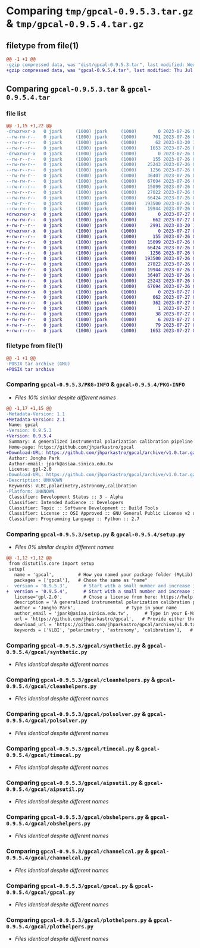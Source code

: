 # Comparing `tmp/gpcal-0.9.5.3.tar.gz` & `tmp/gpcal-0.9.5.4.tar.gz`

## filetype from file(1)

```diff
@@ -1 +1 @@
-gzip compressed data, was "dist/gpcal-0.9.5.3.tar", last modified: Wed Jul 26 07:12:03 2023, max compression
+gzip compressed data, was "gpcal-0.9.5.4.tar", last modified: Thu Jul 27 07:15:04 2023, max compression
```

## Comparing `gpcal-0.9.5.3.tar` & `gpcal-0.9.5.4.tar`

### file list

```diff
@@ -1,15 +1,22 @@
-drwxrwxr-x   0 jpark     (1000) jpark     (1000)        0 2023-07-26 07:12:03.000000 gpcal-0.9.5.3/
--rw-rw-r--   0 jpark     (1000) jpark     (1000)      701 2023-07-26 07:12:03.000000 gpcal-0.9.5.3/PKG-INFO
--rw-r--r--   0 jpark     (1000) jpark     (1000)       62 2023-03-20 13:01:37.000000 gpcal-0.9.5.3/setup.cfg
--rw-r--r--   0 jpark     (1000) jpark     (1000)     1653 2023-07-26 07:11:35.000000 gpcal-0.9.5.3/setup.py
-drwxrwxr-x   0 jpark     (1000) jpark     (1000)        0 2023-07-26 07:12:03.000000 gpcal-0.9.5.3/gpcal/
--rw-r--r--   0 jpark     (1000) jpark     (1000)      155 2023-07-26 07:11:13.000000 gpcal-0.9.5.3/gpcal/__init__.py
--rw-rw-r--   0 jpark     (1000) jpark     (1000)    25243 2023-07-26 07:10:31.000000 gpcal-0.9.5.3/gpcal/synthetic.py
--rw-r--r--   0 jpark     (1000) jpark     (1000)     1256 2023-07-26 06:24:04.000000 gpcal-0.9.5.3/gpcal/cleanhelpers.py
--rw-rw-r--   0 jpark     (1000) jpark     (1000)    36407 2023-07-26 07:10:24.000000 gpcal-0.9.5.3/gpcal/polsolver.py
--rw-rw-r--   0 jpark     (1000) jpark     (1000)    67694 2023-07-26 07:10:43.000000 gpcal-0.9.5.3/gpcal/timecal.py
--rw-r--r--   0 jpark     (1000) jpark     (1000)    15099 2023-07-26 06:24:04.000000 gpcal-0.9.5.3/gpcal/aipsutil.py
--rw-r--r--   0 jpark     (1000) jpark     (1000)    27022 2023-07-26 07:10:07.000000 gpcal-0.9.5.3/gpcal/obshelpers.py
--rw-rw-r--   0 jpark     (1000) jpark     (1000)    66424 2023-07-26 07:09:50.000000 gpcal-0.9.5.3/gpcal/channelcal.py
--rw-r--r--   0 jpark     (1000) jpark     (1000)   193500 2023-07-26 07:09:35.000000 gpcal-0.9.5.3/gpcal/gpcal.py
--rw-rw-r--   0 jpark     (1000) jpark     (1000)    19944 2023-07-26 07:10:14.000000 gpcal-0.9.5.3/gpcal/plothelpers.py
+drwxrwxr-x   0 jpark     (1000) jpark     (1000)        0 2023-07-27 07:15:04.460218 gpcal-0.9.5.4/
+-rw-rw-r--   0 jpark     (1000) jpark     (1000)      662 2023-07-27 07:15:04.460218 gpcal-0.9.5.4/PKG-INFO
+-rw-r--r--   0 jpark     (1000) jpark     (1000)     2991 2023-03-20 13:01:37.000000 gpcal-0.9.5.4/README.rst
+drwxrwxr-x   0 jpark     (1000) jpark     (1000)        0 2023-07-27 07:15:04.460218 gpcal-0.9.5.4/gpcal/
+-rw-r--r--   0 jpark     (1000) jpark     (1000)      155 2023-07-26 07:11:13.000000 gpcal-0.9.5.4/gpcal/__init__.py
+-rw-r--r--   0 jpark     (1000) jpark     (1000)    15099 2023-07-26 06:24:04.000000 gpcal-0.9.5.4/gpcal/aipsutil.py
+-rw-rw-r--   0 jpark     (1000) jpark     (1000)    66424 2023-07-26 07:09:50.000000 gpcal-0.9.5.4/gpcal/channelcal.py
+-rw-r--r--   0 jpark     (1000) jpark     (1000)     1256 2023-07-26 06:24:04.000000 gpcal-0.9.5.4/gpcal/cleanhelpers.py
+-rw-r--r--   0 jpark     (1000) jpark     (1000)   193500 2023-07-26 07:09:35.000000 gpcal-0.9.5.4/gpcal/gpcal.py
+-rw-r--r--   0 jpark     (1000) jpark     (1000)    27022 2023-07-26 07:10:07.000000 gpcal-0.9.5.4/gpcal/obshelpers.py
+-rw-rw-r--   0 jpark     (1000) jpark     (1000)    19944 2023-07-26 07:10:14.000000 gpcal-0.9.5.4/gpcal/plothelpers.py
+-rw-rw-r--   0 jpark     (1000) jpark     (1000)    36407 2023-07-26 07:10:24.000000 gpcal-0.9.5.4/gpcal/polsolver.py
+-rw-rw-r--   0 jpark     (1000) jpark     (1000)    25243 2023-07-26 07:10:31.000000 gpcal-0.9.5.4/gpcal/synthetic.py
+-rw-rw-r--   0 jpark     (1000) jpark     (1000)    67694 2023-07-26 07:10:43.000000 gpcal-0.9.5.4/gpcal/timecal.py
+drwxrwxr-x   0 jpark     (1000) jpark     (1000)        0 2023-07-27 07:15:04.460218 gpcal-0.9.5.4/gpcal.egg-info/
+-rw-rw-r--   0 jpark     (1000) jpark     (1000)      662 2023-07-27 07:15:04.000000 gpcal-0.9.5.4/gpcal.egg-info/PKG-INFO
+-rw-rw-r--   0 jpark     (1000) jpark     (1000)      362 2023-07-27 07:15:04.000000 gpcal-0.9.5.4/gpcal.egg-info/SOURCES.txt
+-rw-rw-r--   0 jpark     (1000) jpark     (1000)        1 2023-07-27 07:15:04.000000 gpcal-0.9.5.4/gpcal.egg-info/dependency_links.txt
+-rw-rw-r--   0 jpark     (1000) jpark     (1000)       38 2023-07-27 07:15:04.000000 gpcal-0.9.5.4/gpcal.egg-info/requires.txt
+-rw-rw-r--   0 jpark     (1000) jpark     (1000)        6 2023-07-27 07:15:04.000000 gpcal-0.9.5.4/gpcal.egg-info/top_level.txt
+-rw-r--r--   0 jpark     (1000) jpark     (1000)       79 2023-07-27 07:15:04.460218 gpcal-0.9.5.4/setup.cfg
+-rw-r--r--   0 jpark     (1000) jpark     (1000)     1653 2023-07-27 07:14:22.000000 gpcal-0.9.5.4/setup.py
```

### filetype from file(1)

```diff
@@ -1 +1 @@
-POSIX tar archive (GNU)
+POSIX tar archive
```

### Comparing `gpcal-0.9.5.3/PKG-INFO` & `gpcal-0.9.5.4/PKG-INFO`

 * *Files 10% similar despite different names*

```diff
@@ -1,17 +1,15 @@
-Metadata-Version: 1.1
+Metadata-Version: 2.1
 Name: gpcal
-Version: 0.9.5.3
+Version: 0.9.5.4
 Summary: A generalized instrumental polarization calibration pipeline for VLBI data
 Home-page: https://github.com/jhparkastro/gpcal
+Download-URL: https://github.com/jhparkastro/gpcal/archive/v1.0.tar.gz
 Author: Jongho Park
 Author-email: jpark@asiaa.sinica.edu.tw
 License: gpl-2.0
-Download-URL: https://github.com/jhparkastro/gpcal/archive/v1.0.tar.gz
-Description: UNKNOWN
 Keywords: VLBI,polarimetry,astronomy,calibration
-Platform: UNKNOWN
 Classifier: Development Status :: 3 - Alpha
 Classifier: Intended Audience :: Developers
 Classifier: Topic :: Software Development :: Build Tools
 Classifier: License :: OSI Approved :: GNU General Public License v2 or later (GPLv2+)
 Classifier: Programming Language :: Python :: 2.7
```

### Comparing `gpcal-0.9.5.3/setup.py` & `gpcal-0.9.5.4/setup.py`

 * *Files 0% similar despite different names*

```diff
@@ -1,12 +1,12 @@
 from distutils.core import setup
 setup(
   name = 'gpcal',         # How you named your package folder (MyLib)
   packages = ['gpcal'],   # Chose the same as "name"
-  version = '0.9.5.3',      # Start with a small number and increase it with every change you make
+  version = '0.9.5.4',      # Start with a small number and increase it with every change you make
   license='gpl-2.0',        # Chose a license from here: https://help.github.com/articles/licensing-a-repository
   description = 'A generalized instrumental polarization calibration pipeline for VLBI data',   # Give a short description about your library
   author = 'Jongho Park',                   # Type in your name
   author_email = 'jpark@asiaa.sinica.edu.tw',      # Type in your E-Mail
   url = 'https://github.com/jhparkastro/gpcal',   # Provide either the link to your github or to your website
   download_url = 'https://github.com/jhparkastro/gpcal/archive/v1.0.tar.gz',    # I explain this later on
   keywords = ['VLBI', 'polarimetry', 'astronomy', 'calibration'],   # Keywords that define your package best
```

### Comparing `gpcal-0.9.5.3/gpcal/synthetic.py` & `gpcal-0.9.5.4/gpcal/synthetic.py`

 * *Files identical despite different names*

### Comparing `gpcal-0.9.5.3/gpcal/cleanhelpers.py` & `gpcal-0.9.5.4/gpcal/cleanhelpers.py`

 * *Files identical despite different names*

### Comparing `gpcal-0.9.5.3/gpcal/polsolver.py` & `gpcal-0.9.5.4/gpcal/polsolver.py`

 * *Files identical despite different names*

### Comparing `gpcal-0.9.5.3/gpcal/timecal.py` & `gpcal-0.9.5.4/gpcal/timecal.py`

 * *Files identical despite different names*

### Comparing `gpcal-0.9.5.3/gpcal/aipsutil.py` & `gpcal-0.9.5.4/gpcal/aipsutil.py`

 * *Files identical despite different names*

### Comparing `gpcal-0.9.5.3/gpcal/obshelpers.py` & `gpcal-0.9.5.4/gpcal/obshelpers.py`

 * *Files identical despite different names*

### Comparing `gpcal-0.9.5.3/gpcal/channelcal.py` & `gpcal-0.9.5.4/gpcal/channelcal.py`

 * *Files identical despite different names*

### Comparing `gpcal-0.9.5.3/gpcal/gpcal.py` & `gpcal-0.9.5.4/gpcal/gpcal.py`

 * *Files identical despite different names*

### Comparing `gpcal-0.9.5.3/gpcal/plothelpers.py` & `gpcal-0.9.5.4/gpcal/plothelpers.py`

 * *Files identical despite different names*

